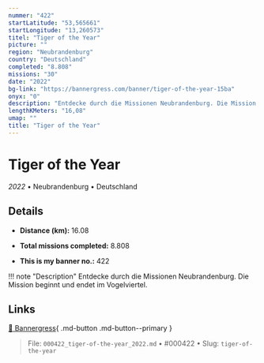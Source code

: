 ```yaml
---
nummer: "422"
startLatitude: "53,565661"
startLongitude: "13,260573"
titel: "Tiger of the Year"
picture: ""
region: "Neubrandenburg"
country: "Deutschland"
completed: "8.808"
missions: "30"
date: "2022"
bg-link: "https://bannergress.com/banner/tiger-of-the-year-15ba"
onyx: "0"
description: "Entdecke durch die Missionen Neubrandenburg. Die Mission beginnt  und endet im Vogelviertel."
lengthKMeters: "16,08"
umap: ""
title: "Tiger of the Year"
---
```

# Tiger of the Year

*2022* • Neubrandenburg • Deutschland



## Details
- **Distance (km):** 16.08

- **Total missions completed:** 8.808
- **This is my banner no.:** 422


!!! note "Description"
    Entdecke durch die Missionen Neubrandenburg. Die Mission beginnt  und endet im Vogelviertel.



## Links
[🔗 Bannergress](https://bannergress.com/banner/tiger-of-the-year-15ba){ .md-button .md-button--primary }



> File: `000422_tiger-of-the-year_2022.md` • #000422 • Slug: `tiger-of-the-year`
